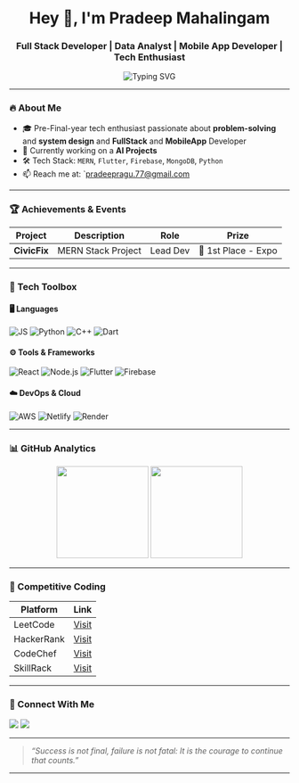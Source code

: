 <h1 align="center">Hey 👋, I'm Pradeep Mahalingam</h1>
<h3 align="center">Full Stack Developer | Data Analyst | Mobile App Developer | Tech Enthusiast</h3>

<p align="center">
  <img src="https://readme-typing-svg.demolab.com?font=Fira+Code&pause=1000&color=00FFFF&center=true&vCenter=true&width=435&lines=Let's+Connect+and+Build+Together!+%F0%9F%9A%80;Building+Tech+That+Solves+Real+Problems" alt="Typing SVG" />
</p>

---

### 🔥 About Me

- 🎓 Pre-Final-year tech enthusiast passionate about **problem-solving** and **system design** and **FullStack** and **MobileApp** Developer
- 🔭 Currently working on a **AI Projects** 
- 🛠️ Tech Stack: `MERN`, `Flutter`, `Firebase`, `MongoDB`, `Python`
- 📫 Reach me at: `pradeepragu.77@gmail.com

---

### 🏆 Achievements & Events

| Project | Description | Role | Prize |
|--------|-------------|------|-------|
| **CivicFix** | MERN Stack Project | Lead Dev | 🥇 1st Place - Expo |

---

### 🌟 Tech Toolbox

#### 🖥️ Languages  
![JS](https://img.shields.io/badge/-JavaScript-black?style=flat-square&logo=javascript)
![Python](https://img.shields.io/badge/-Python-black?style=flat-square&logo=python)
![C++](https://img.shields.io/badge/-C++-black?style=flat-square&logo=c%2B%2B)
![Dart](https://img.shields.io/badge/-Dart-black?style=flat-square&logo=dart)

#### ⚙️ Tools & Frameworks  
![React](https://img.shields.io/badge/-React-black?style=flat-square&logo=react)
![Node.js](https://img.shields.io/badge/-Node.js-black?style=flat-square&logo=node.js)
![Flutter](https://img.shields.io/badge/-Flutter-black?style=flat-square&logo=flutter)
![Firebase](https://img.shields.io/badge/-Firebase-black?style=flat-square&logo=firebase)

#### ☁️ DevOps & Cloud  
![AWS](https://img.shields.io/badge/AWS-232F3E?style=flat-square&logo=amazon-aws&logoColor=white)
![Netlify](https://img.shields.io/badge/-Netlify-black?style=flat-square&logo=netlify)
![Render](https://img.shields.io/badge/-Render-black?style=flat-square&logo=render)

---

### 📊 GitHub Analytics

<p align="center">
  <img src="https://github-readme-stats.vercel.app/api?username=pradeepmahalingam&show_icons=true&theme=radical" height="165" />
  <img src="https://github-readme-stats.vercel.app/api/top-langs/?username=pradeepmahalingam&layout=compact&theme=radical" height="165" />
</p>

---

### 🧠 Competitive Coding

| Platform | Link |
|----------|------|
| LeetCode | [Visit](https://leetcode.com/u/pradeepm516/) |
| HackerRank | [Visit](https://www.hackerrank.com/profile/pradeep_m2023it) |
| CodeChef | [Visit](https://www.codechef.com/users/pradeepm516) |
| SkillRack | [Visit](https://www.skillrack.com/faces/ui/profile.xhtml;jsessionid=98C5BC119237B9281F3C0C09B7C49E4E) |

---

### 🤝 Connect With Me

<p align="left">
<a href="mailto:pradeepragu.77@gmail.com"><img src="https://img.shields.io/badge/Gmail-D14836?style=for-the-badge&logo=gmail&logoColor=white"></a>
<a href="http://www.linkedin.com/in/pradeep-mahalingam-603891291"><img src="https://img.shields.io/badge/LinkedIn-blue?style=for-the-badge&logo=linkedin&logoColor=white"></a>
</p>

---

> _“Success is not final, failure is not fatal: It is the courage to continue that counts.”_

---
